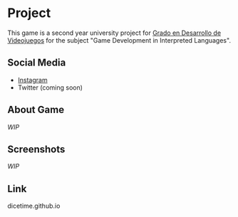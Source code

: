 # Project

This game is a second year university project for  [Grado en Desarrollo de Videojuegos](https://www.ucm.es/data/cont/docs/titulaciones/1913.pdf) for the subject "Game Development in Interpreted Languages".

## Social Media

- [Instagram](https://www.instagram.com/guardian_enigma/)
- Twitter (coming soon)

## About Game

*WIP*

## Screenshots

*WIP*

## Link

dicetime.github.io
